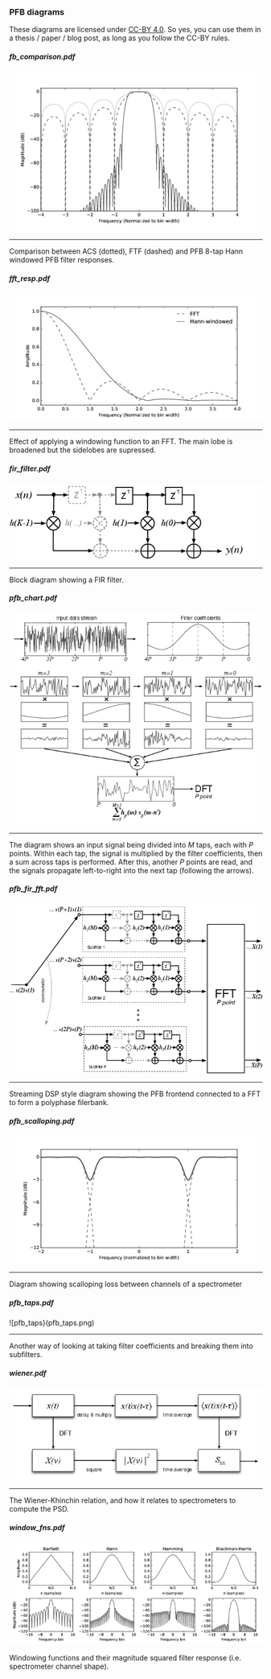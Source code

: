 ### PFB diagrams

These diagrams are licensed under [CC-BY 4.0](https://creativecommons.org/licenses/by/4.0/). So yes, you can use them in a thesis / paper / blog post, as long as you follow the CC-BY rules.

##### fb_comparison.pdf

![fb_comparison.png](fb_comparison.png)

---

Comparison between ACS (dotted), FTF (dashed) and PFB 8-tap Hann windowed PFB filter responses.



##### fft_resp.pdf

![fft_resp](fft_resp.png)

---

Effect of applying a windowing function to an FFT. The main lobe is broadened but the sidelobes are supressed.



##### fir_filter.pdf

![fir_filter](fir_filter.png)

---

Block diagram showing a FIR filter.



##### pfb_chart.pdf

![pfb_chart](pfb_chart.png)

--- 

The diagram shows an input signal being divided into *M* taps, each with *P* points. Within each tap, the signal is  multiplied by the filter coefficients, then a sum across taps is performed. After this, another *P* points are read, and the signals propagate left-to-right into the next tap (following the arrows).

##### pfb\_fir\_fft.pdf

![pfb_fir_fft](pfb_fir_fft.png)

---

Streaming DSP style diagram showing the PFB frontend connected to a FFT to form a polyphase filerbank.


##### pfb\_scalloping.pdf

![pfb_scalloping](pfb_scalloping.png)

---

Diagram showing scalloping loss between channels of a spectrometer

##### pfb_taps.pdf

![pfb_taps}(pfb_taps.png)

---

Another way of looking at taking filter coefficients and breaking them into subfilters.

##### wiener.pdf

![wiener](wiener.png)

---

The Wiener-Khinchin relation, and how it relates to spectrometers to compute the PSD.

##### window_fns.pdf

![window_fns](window_fns.png)

Windowing functions and their magnitude squared filter response (i.e. spectrometer channel shape).
